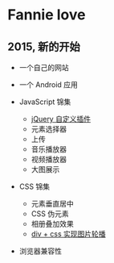 # Fannie love
## 2015, 新的开始
* 一个自己的网站
* 一个 Android 应用
* JavaScript 锦集
    - [jQuery 自定义插件](/md/jquery_plugin.md)
    - 元素选择器
    - 上传
    - 音乐播放器
    - 视频播放器
    - 大图展示
* CSS 锦集
    - 元素垂直居中
    - CSS 伪元素
    - 相册叠加效果
    - [div + css 实现图片轮播](http://www.fflove.top/css/slide.html)

* 浏览器兼容性

